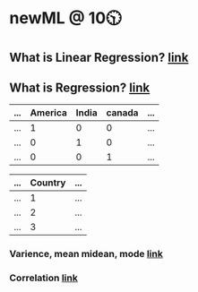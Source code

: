 # newML @ 10🕥

## What is Linear Regression? [link](https://github.com/iAmKankan/MachineLearning_With_Python/blob/master/Supervised/Linear%20Regrassion/README.md#the-definition)

## What is  Regression? [link](https://github.com/iAmKankan/Statistics/blob/main/commonTerms.md#-regression)

|...| America| India| canada|...|
|--|---|----|---- |---------|
|...|  1|	     0 |    0|...|
|...|  0|	     1 |    0|...|
|...|  0|	     0 |    1|...|

|...| Country|...|
|--|---|---|
|...|  1|	 ...|
|...|  2|	 ...|
|...|  3|	 ...|

### Varience, mean midean, mode [link](https://github.com/iAmKankan/Statistics/blob/main/measureofcentraltendency.md#constant-variance)
### Correlation [link](https://github.com/iAmKankan/Statistics/blob/main/commonTerms.md)

